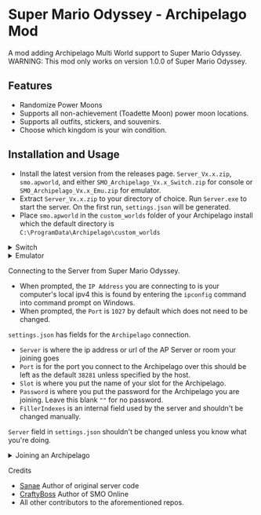 # Super Mario Odyssey - Archipelago Mod
A mod adding Archipelago Multi World support to Super Mario Odyssey.
WARNING: This mod only works on version 1.0.0 of Super Mario Odyssey.

## Features
- Randomize Power Moons
- Supports all non-achievement (Toadette Moon) power moon locations.
- Supports all outfits, stickers, and souvenirs.
- Choose which kingdom is your win condition.

## Installation and Usage
* Install the latest version from the releases page. `Server_Vx.x.zip`, `smo.apworld`, and either `SMO_Archipelago_Vx.x_Switch.zip` for console or `SMO_Archipelago_Vx.x_Emu.zip` for emulator.
* Extract `Server_Vx.x.zip` to your directory of choice. Run `Server.exe` to start the server. On the first run, `settings.json` will be generated.
* Place `smo.apworld` in the `custom_worlds` folder of your Archipelago install which the default directory is `C:\ProgramData\Archipelago\custom_worlds`

<details>
<summary>Switch</summary> 
  
- Extract `SMO_Archipelago_Vx.x_Switch.zip` and Place the `atmosphere` folder onto the root of your sd card.

</details>

<details>
<summary>Emulator</summary>

### Ryujinx (Cannot Send Checks)
- Extract `SMO_Archipelago_Vx.x_Emu.zip` and Place `SMOAP` folder in the mods directory for Super Mario Odyssey.

### Suyu
- Right Click on Super Mario Odyssey in the game menu and select `Open Mod Data Location`.
- Extract `SMO_Archipelago_Vx.x_Emu.zip` and Place `SMOAP` folder in the mods directory that opened.
</details>

Connecting to the Server from Super Mario Odyssey.
- When prompted, the `IP Address` you are connecting to is your computer's local ipv4 this is found by entering the `ipconfig` command into command prompt on Windows.
- When prompted, the `Port` is `1027` by default which does not need to be changed.

`settings.json` has fields for the `Archipelago` connection.
- `Server` is where the ip address or url of the AP Server or room your joining goes
- `Port` is for the port you connect to the Archipelago over this should be left as the default `38281` unless specified by the host.
- `Slot` is where you put the name of your slot for the Archipelago.
- `Password` is where you put the password for the Archipelago you are joining. Leave this blank `""` for no password.
- `FillerIndexes` is an internal field used by the server and shouldn't be changed manually.
  
`Server` field in `settings.json` shouldn't be changed unless you know what you're doing.

<details>
<summary>Joining an Archipelago</summary> 

Run `Server.exe` and it should connect to the Archipelago room automatically.

If you see the error
```
Failed to Connect to <address> as <slot_name>:
    Connection timed out.
```
The Archipelago room may not be opened. Enter `reconnect` to attempt to reconnect to the Archipelago room.

If you see the error
```
Failed to Connect to <address> as <slot_name>:
    The slot name did not match any slot on the server.
    InvalidSlot
```
The `slot_name` in your settings was not a slot in the room you are trying to connect to. Enter `reconnect <slot_name>` to change your slot name and attempt to reconnect to the room.

</details>

Credits
- [Sanae](https://github.com/sanae6) Author of original server code
- [CraftyBoss](https://github.com/CraftyBoss) Author of SMO Online
- All other contributors to the aforementioned repos.
